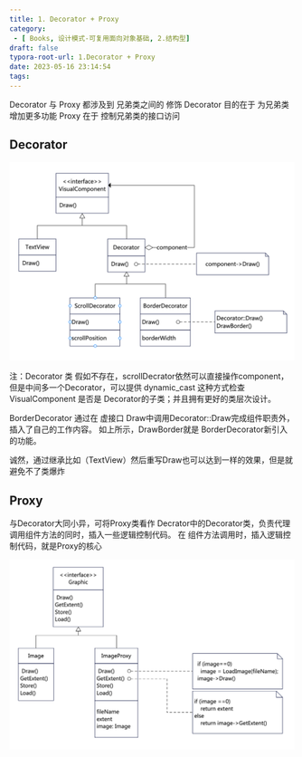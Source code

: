 ```yaml
---
title: 1. Decorator + Proxy
category:
 - [ Books, 设计模式-可复用面向对象基础, 2.结构型]
draft: false
typora-root-url: 1.Decorator + Proxy
date: 2023-05-16 23:14:54
tags:
---
```


 Decorator 与 Proxy 都涉及到 兄弟类之间的 修饰
 Decorator 目的在于 为兄弟类 增加更多功能
 Proxy 在于 控制兄弟类的接口访问

## Decorator 
![](./1.Decorator+Proxy/2-1_Decorator_DM.png)

注：Decorator 类 假如不存在，scrollDecrator依然可以直接操作component，但是中间多一个Decorator，可以提供 dynamic_cast<Decorator> 这种方式检查VisualComponent 是否是 Decorator的子类；并且拥有更好的类层次设计。

BorderDecorator 通过在 虚接口 Draw中调用Decorator::Draw完成组件职责外，插入了自己的工作内容。
如上所示，DrawBorder就是 BorderDecorator新引入的功能。

诚然，通过继承比如（TextView）然后重写Draw也可以达到一样的效果，但是就避免不了类爆炸

## Proxy

与Decorator大同小异，可将Proxy类看作 Decrator中的Decorator类，负责代理 调用组件方法的同时，插入一些逻辑控制代码。
在 组件方法调用时，插入逻辑控制代码，就是Proxy的核心

![](./1.Decorator+Proxy/2-1_Proxy_DM.png)
